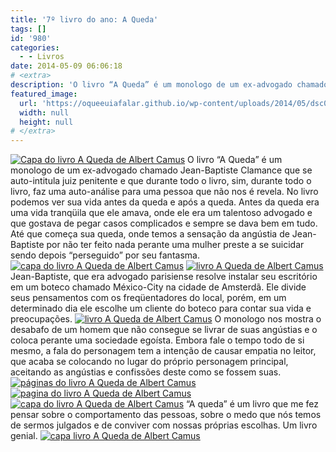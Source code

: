 ```yaml
---
title: '7º livro do ano: A Queda'
tags: []
id: '980'
categories:
  - - Livros
date: 2014-05-09 06:06:18
# <extra>
description: 'O livro “A Queda” é um monologo de um ex-advogado chamado Jean-Baptiste Clamance que se auto-intitula juiz penitente e que durante todo o livro, sim, durante todo o livro, faz uma auto-análise para uma pessoa que não nos é revela. No livro podemos ver sua vida antes da queda e após a queda. Antes da queda era uma vida tranqüila que ele amava, onde ele era um talentoso advogado e que gostava de pegar casos complicados e sempre se dava bem em tudo. Até que começa sua queda, onde temos a sensação da angústia de Jean-Baptiste por não ter feito nada perante uma mulher preste a se suicidar sendo depois “perseguido” por seu fantasma. Jean-Baptiste, que era advogado parisiense resolve instalar seu escritório em um boteco chamado México-City na cidade de Amsterdã. Ele divide seus pensamentos com os freqüentadores do &hellip;'
featured_image: 
  url: 'https://oqueeuiafalar.github.io/wp-content/uploads/2014/05/dsc02746.jpg?w=650'
  width: null
  height: null
# </extra>
---
```


[![Capa do livro A Queda de Albert Camus](http://162.243.62.160/wp-content/uploads/2014/05/dsc02746.jpg?w=650)](http://162.243.62.160/wp-content/uploads/2014/05/dsc02746.jpg) O livro “A Queda” é um monologo de um ex-advogado chamado Jean-Baptiste Clamance que se auto-intitula juiz penitente e que durante todo o livro, sim, durante todo o livro, faz uma auto-análise para uma pessoa que não nos é revela. No livro podemos ver sua vida antes da queda e após a queda. Antes da queda era uma vida tranqüila que ele amava, onde ele era um talentoso advogado e que gostava de pegar casos complicados e sempre se dava bem em tudo. Até que começa sua queda, onde temos a sensação da angústia de Jean-Baptiste por não ter feito nada perante uma mulher preste a se suicidar sendo depois “perseguido” por seu fantasma. [![capa do livro A Queda de Albert Camus](http://162.243.62.160/wp-content/uploads/2014/05/dsc02749.jpg?w=650)](http://162.243.62.160/wp-content/uploads/2014/05/dsc02749.jpg) [![livro A Queda de Albert Camus](http://162.243.62.160/wp-content/uploads/2014/05/dsc02755.jpg?w=650)](http://162.243.62.160/wp-content/uploads/2014/05/dsc02755.jpg) Jean-Baptiste, que era advogado parisiense resolve instalar seu escritório em um boteco chamado México-City na cidade de Amsterdã. Ele divide seus pensamentos com os freqüentadores do local, porém, em um determinado dia ele escolhe um cliente do boteco para contar sua vida e preocupações. [![livro A Queda de Albert Camus](http://162.243.62.160/wp-content/uploads/2014/05/dsc02753.jpg?w=650)](http://162.243.62.160/wp-content/uploads/2014/05/dsc02753.jpg) O monologo nos mostra o desabafo de um homem que não consegue se livrar de suas angústias e o coloca perante uma sociedade egoísta. Embora fale o tempo todo de si mesmo, a fala do personagem tem a intenção de causar empatia no leitor, que acaba se colocando no lugar do próprio personagem principal, aceitando as angústias e confissões deste como se fossem suas. [![páginas do livro A Queda de Albert Camus](http://162.243.62.160/wp-content/uploads/2014/05/dsc02758.jpg?w=650)](http://162.243.62.160/wp-content/uploads/2014/05/dsc02758.jpg) [![pagina do livro A Queda de Albert Camus](http://162.243.62.160/wp-content/uploads/2014/05/dsc02759.jpg?w=650)](http://162.243.62.160/wp-content/uploads/2014/05/dsc02759.jpg) [![capa do livro A Queda de Albert Camus](http://162.243.62.160/wp-content/uploads/2014/05/dsc02747.jpg?w=650)](http://162.243.62.160/wp-content/uploads/2014/05/dsc02747.jpg) “A queda” é um livro que me fez pensar sobre o comportamento das pessoas, sobre o medo que nós temos de sermos julgados e de conviver com nossas próprias escolhas. Um livro genial. [![capa livro A Queda de Albert Camus](http://162.243.62.160/wp-content/uploads/2014/05/dsc02760.jpg?w=650)](http://162.243.62.160/wp-content/uploads/2014/05/dsc02760.jpg)
